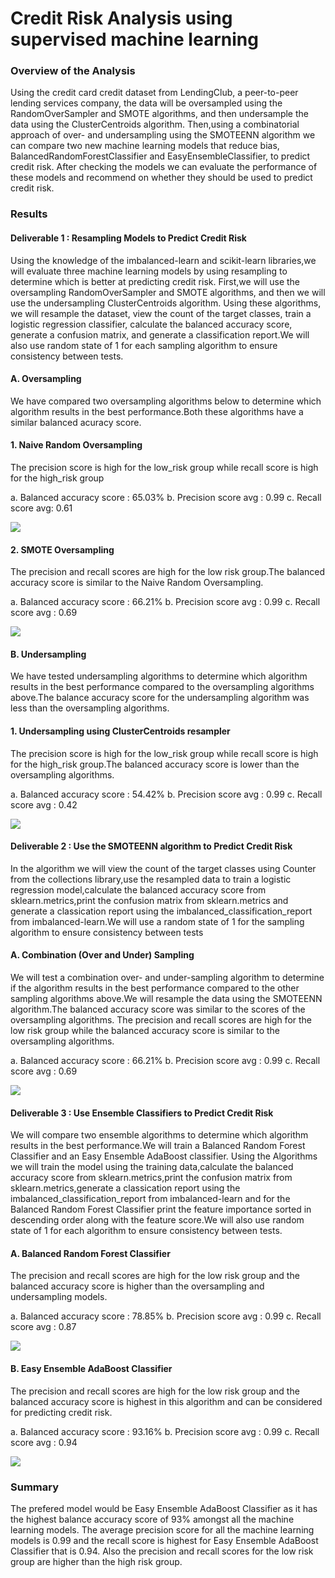 # Credit Risk Analysis using supervised machine learning

### Overview of the Analysis 
Using the credit card credit dataset from LendingClub, a peer-to-peer lending services company, the data will be oversampled using the RandomOverSampler and SMOTE algorithms, and then undersample the data using the ClusterCentroids algorithm. Then,using a combinatorial approach of over- and undersampling using the SMOTEENN algorithm we can compare two new machine learning models that reduce bias, BalancedRandomForestClassifier and EasyEnsembleClassifier, to predict credit risk. After checking the models we can evaluate the performance of these models and recommend on whether they should be used to predict credit risk.

### Results
#### Deliverable 1 : Resampling Models to Predict Credit Risk
Using the knowledge of the imbalanced-learn and scikit-learn libraries,we will evaluate three machine learning models by using resampling to determine which is better at predicting credit risk. First,we will use the oversampling RandomOverSampler and SMOTE algorithms, and then we will use the undersampling ClusterCentroids algorithm. Using these algorithms, we will resample the dataset, view the count of the target classes, train a logistic regression classifier, calculate the balanced accuracy score, generate a confusion matrix, and generate a classification report.We will also use random state of 1 for each sampling algorithm to ensure consistency between tests.

#### A. Oversampling
We have compared two oversampling algorithms below to determine which algorithm results in the best performance.Both these algorithms have a similar balanced acuracy score.

#### 1. Naive Random Oversampling

The precision score is high for the low_risk group while recall score is high for the high_risk group

a. Balanced accuracy score :  65.03%
b. Precision score avg : 0.99
c. Recall score avg: 0.61 

![](https://github.com/Akshaya-Kamble/Credit_Risk_Analysis/blob/main/Reference%20Images/Naive%20random%20oversampling.PNG)

#### 2. SMOTE Oversampling 
The precision and recall scores are high for the low risk group.The balanced accuracy score is similar to the Naive Random Oversampling.

a. Balanced accuracy score : 66.21% 
b. Precision score avg : 0.99 
c. Recall score avg : 0.69

![](https://github.com/Akshaya-Kamble/Credit_Risk_Analysis/blob/main/Reference%20Images/SMOTE%20oversampling.PNG)

#### B. Undersampling
We have tested undersampling algorithms to determine which algorithm results in the best performance compared to the oversampling algorithms above.The balance accuracy score for the undersampling algorithm was less than the oversampling algorithms.

#### 1. Undersampling using ClusterCentroids resampler
The precision score is high for the low_risk group while recall score is high for the high_risk group.The balanced accuracy score is lower than the oversampling algorithms.

a. Balanced accuracy score : 54.42%
b. Precision score avg : 0.99
c. Recall score avg : 0.42 

![](https://github.com/Akshaya-Kamble/Credit_Risk_Analysis/blob/main/Reference%20Images/Cluster%20centroids%20undersampling.PNG)

#### Deliverable 2 : Use the SMOTEENN algorithm to Predict Credit Risk
In the algorithm we will view the count of the target classes using Counter from the collections library,use the resampled data to train a logistic regression model,calculate the balanced accuracy score from sklearn.metrics,print the confusion matrix from sklearn.metrics and generate a classication report using the imbalanced_classification_report from imbalanced-learn.We will use a random state of 1 for the sampling algorithm to ensure consistency between tests

#### A. Combination (Over and Under) Sampling
We will test a combination over- and under-sampling algorithm to determine if the algorithm results in the best performance compared to the other sampling algorithms above.We will resample the data using the SMOTEENN algorithm.The balanced accuracy score was similar to the scores of the oversampling algorithms.
The precision and recall scores are high for the low risk group while the balanced accuracy score is similar to the oversampling algorithms.

a. Balanced accuracy score : 66.21% 
b. Precision score avg : 0.99
c. Recall score avg : 0.69 

![](https://github.com/Akshaya-Kamble/Credit_Risk_Analysis/blob/main/Reference%20Images/SMOTEENN.PNG)

#### Deliverable 3 : Use Ensemble Classifiers to Predict Credit Risk
We will compare two ensemble algorithms to determine which algorithm results in the best performance.We will train a Balanced Random Forest Classifier and an Easy Ensemble AdaBoost classifier. Using the Algorithms we will train the model using the training data,calculate the balanced accuracy score from sklearn.metrics,print the confusion matrix from sklearn.metrics,generate a classication report using the imbalanced_classification_report from imbalanced-learn and for the Balanced Random Forest Classifier print the feature importance sorted in descending order along with the feature score.We will also use random state of 1 for each algorithm to ensure consistency between tests.

#### A. Balanced Random Forest Classifier
The precision and recall scores are high for the low risk group and the balanced accuracy score is higher than the oversampling and undersampling models.

a. Balanced accuracy score : 78.85%
b. Precision score avg : 0.99
c. Recall score avg : 0.87

![](https://github.com/Akshaya-Kamble/Credit_Risk_Analysis/blob/main/Reference%20Images/balanced%20random%20forest%20classifier.PNG)

#### B. Easy Ensemble AdaBoost Classifier
The precision and recall scores are high for the low risk group and the balanced accuracy score is highest in this algorithm and can be considered for predicting credit risk.

a. Balanced accuracy score : 93.16%
b. Precision score avg : 0.99
c. Recall score avg : 0.94

![](https://github.com/Akshaya-Kamble/Credit_Risk_Analysis/blob/main/Reference%20Images/easy%20ensemble%20classifier.PNG)

### Summary
The prefered model would be Easy Ensemble AdaBoost Classifier as it has the highest balance accuracy score of 93% amongst all the machine learning models. The average precision score for all the machine learning models is 0.99 and the recall score is highest for Easy Ensemble AdaBoost Classifier that is 0.94. Also the precision and recall scores for the low risk group are higher than the high risk group.
